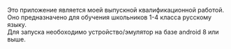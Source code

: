   Это приложение является моей выпускной квалификационной работой.  
  Оно предназначено для обучения школьников 1-4 класса русскому языку.  
  Для запуска необоходимо устройство/эмулятор на базе android 8 или выше.
